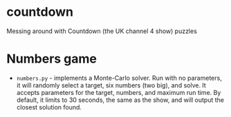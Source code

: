 # countdown
Messing around with Countdown (the UK channel 4 show) puzzles

# Numbers game
* ```numbers.py``` - implements a Monte-Carlo solver. Run with no parameters, it will randomly select a target, 
                     six numbers (two big), and solve. It accepts parameters for the target, numbers, and maximum 
                     run time. By default, it limits to 30 seconds, the same as the show, and will output the closest 
                     solution found.
